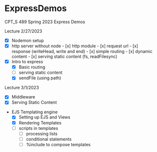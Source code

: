 # ExpressDemos
CPT_S 489 Spring 2023 Express Demos

Lecture 2/27/2023
- [x] Nodemon setup
- [x] http server without node
        - [x] http module
        - [x] request url
        - [x] response (writeHead, write and end)
        - [x] simple routing
        - [x] dynamic content
        - [x] serving static content (fs, readFilesync)
- [x] Intro to express
    - [x] Basic routing
    - [ ] serving static content
    - [x] sendFile (using path)

Lecture 3/1/2023
- [x] Middleware
- [x] Serving Static Content
- EJS Templating engine
    - [x] Setting up EJS and Views
    - [x] Rendering Templates
    - [ ] scripts in templates
        - [ ] processing lists
        - [ ] conditional statements
        - [ ] %include to compose templates
